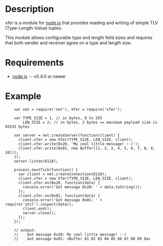 Description
===========

xfer is a module for [node.js](http://nodejs.org/) that provides reading and writing of simple TLV (Type-Length-Value) tuples.

This module allows configurable type and length field sizes and requires that both sender and receiver agree on a type and length size.


Requirements
============

* [node.js](http://nodejs.org/) -- v0.4.0 or newer


Example
=======

        var net = require('net'), Xfer = require('xfer');

        var TYPE_SIZE = 1, // in bytes, 0 to 255
            LEN_SIZE = 2; // in bytes, 2 bytes == maximum payload size is 65535 bytes

        var server = net.createServer(function(client) {
          client.xfer = new Xfer(TYPE_SIZE, LEN_SIZE, client);
          client.xfer.write(0x20, 'My cool little message! :-)');
          client.xfer.write(0x01, new Buffer([1, 2, 3, 4, 5, 6, 7, 8, 9, 10]));
        });
        server.listen(8118);

        process.nextTick(function() {
          var client = net.createConnection(8118);
          client.xfer = new Xfer(TYPE_SIZE, LEN_SIZE, client);
          client.xfer.on(0x20, function(data) {
            console.error('Got message 0x20: ' + data.toString());
          });
          client.xfer.on(0x01, function(data) {
            console.error('Got message 0x01: ' + require('util').inspect(data));
            client.end();
            server.close();
          });
        });

        // output:
        //    Got message 0x20: My cool little message! :-)
        //    Got message 0x01: <Buffer 01 02 03 04 05 06 07 08 09 0a>
